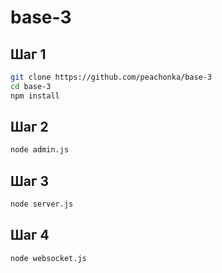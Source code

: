 # base-3
## Шаг 1
```bash
git clone https://github.com/peachonka/base-3
cd base-3
npm install
```
## Шаг 2
```bash
node admin.js
```
## Шаг 3
```bash
node server.js
```
## Шаг 4
```bash
node websocket.js
```
